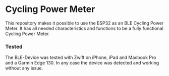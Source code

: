 # Cycling Power Meter
This repository makes it possible to use the ESP32 as an BLE Cycling Power Meter. 
It has all needed characteristics and functions to be a fully functional Cycling Power Meter.

### Tested
The BLE-Device was tested with Zwift on iPhone, iPad and Macbook Pro and a Garmin Edge 130.
In any case the device was detected and working without any issue.
